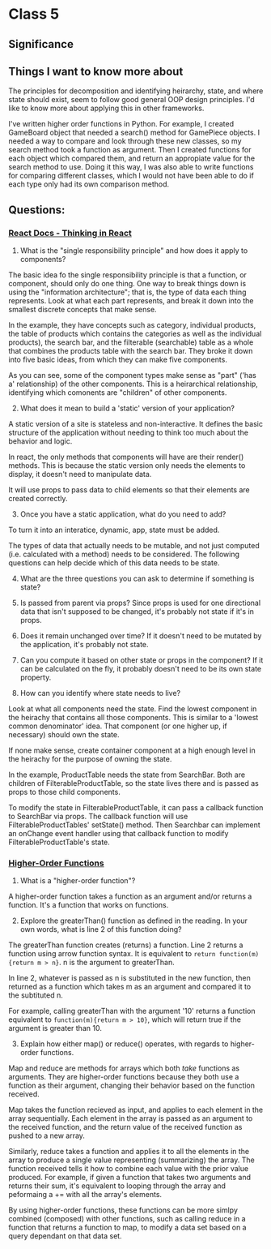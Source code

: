 # Class 5

## Significance



## Things I want to know more about

The principles for decomposition and identifying heirarchy, state, and where state should exist, seem to follow good general OOP design principles. I'd like to know more about applying this in other frameworks. 

I've written higher order functions in Python. For example, I created GameBoard object that needed a search() method for GamePiece objects. I needed a way to compare and look through these new classes, so my search method took a function as argument. Then I created functions for each object which compared them, and return an appropiate value for the search method to use. Doing it this way, I was also able to write functions for comparing different classes, which I would not have been able to do if each type only had its own comparison method.

## Questions:

### [React Docs - Thinking in React](https://reactjs.org/docs/thinking-in-react.html)

1. What is the "single responsibility principle" and how does it apply to components?

The basic idea fo the single responsibility principle is that a function, or component, should only do one thing. One way to break things down is using the "information architecture"; that is, the type of data each thing represents. Look at what each part represents, and break it down into the smallest discrete concepts that make sense. 

In the example, they have concepts such as category, individual products, the table of products which contains the categories as well as the individual products), the search bar, and the filterable (searchable) table as a whole that combines the products table with the search bar. They broke it down into five basic ideas, from which they can make five components.

As you can see, some of the component types make sense as "part" ('has a' relationship) of the other components. This is a heirarchical relationship, identifying which comonents are "children" of other components.

2. What does it mean to build a 'static' version of your application?

A static version of a site is stateless and non-interactive. It defines the basic structure of the application without needing to think too much about the behavior and logic.

In react, the only methods that components will have are their render() methods. This is because the static version only needs the elements to display, it doesn't need to manipulate data.

It will use props to pass data to child elements so that their elements are created correctly.

3. Once you have a static application, what do you need to add?

To turn it into an interatice, dynamic, app, state must be added.

The types of data that actually needs to be mutable, and not just computed (i.e. calculated with a method) needs to be considered. The following questions can help decide which of this data needs to be state. 

4. What are the three questions you can ask to determine if something is state?

  1. Is passed from parent via props? Since props is used for one directional data that isn't supposed to be changed, it's probably not state if it's in props.
  2. Does it remain unchanged over time? If it doesn't need to be mutated by the application, it's probably not state.
  3. Can you compute it based on other state or props in the component? If it can be calculated on the fly, it probably doesn't need to be its own state property.

5. How can you identify where state needs to live?

Look at what all components need the state. Find the lowest component in the heirachy that contains all those components. This is similar to a 'lowest common denominator' idea. That component (or one higher up, if necessary) should own the state.

If none make sense, create container component at a high enough level in the heirachy for the purpose of owning the state.

In the example, ProductTable needs the state from SearchBar. Both are children of FilterableProductTable, so the state lives there and is passed as props to those child components.

To modify the state in FilterableProductTable, it can pass a callback function to SearchBar via props. The callback function will use FilterableProductTables' setState() method. Then Searchbar can implement an onChange event handler using that callback function to modify FilterableProductTable's state.

### [Higher-Order Functions](https://eloquentjavascript.net/05_higher_order.html#h_xxCc98lOBK)

1. What is a "higher-order function"?

A higher-order function takes a function as an argument and/or returns a function. It's a function that works on functions.

2. Explore the greaterThan() function as defined in the reading. In your own words, what is line 2 of this function doing?

The greaterThan function creates (returns) a function. Line 2 returns a function using arrow function syntax. It is equivalent to `return function(m){return m > n}`. n is the argument to greaterThan. 

In line 2, whatever is passed as n is substituted in the new function, then returned as a function which takes m as an argument and compared it to the subtituted n. 

For example, calling greaterThan with the argument '10' returns a function equivalent to `function(m){return m > 10}`, which will return true if the argument is greater than 10.

3. Explain how either map() or reduce() operates, with regards to higher-order functions.

Map and reduce are methods for arrays which both *take* functions as arguments. They are higher-order functions because they both use a function as their argument, changing their behavior based on the function received.

Map takes the function recieved as input, and applies to each element in the array sequentially. Each element in the array is passed as an argument to the received function, and the return value of the received function as pushed to a new array.

Similarly, reduce takes a function and applies it to all the elements in the array to produce a single value representing (summarizing) the array. The function received tells it how to combine each value with the prior value produced. For example, if given a function that takes two arguments and returns their sum, it's equivalent to looping through the array and peformaing a += with all the array's elements.

By using higher-order functions, these functions can be more simlpy combined (composed) with other functions, such as calling reduce in a function that returns a function to map, to modify a data set based on a query dependant on that data set.